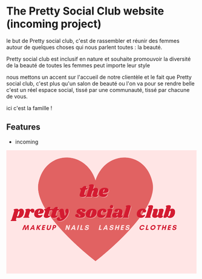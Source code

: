 
# The Pretty Social Club website (incoming project)

le but de Pretty social club, c'est de rassembler et réunir des femmes autour de quelques choses qui nous parlent toutes : la beauté.

Pretty social club est inclusif en nature et souhaite promouvoir la diversité de la beauté de toutes les femmes peut importe leur style

nous mettons un accent sur l'accueil de notre clientèle et le fait que Pretty social club, c'est plus qu'un salon de beauté ou l'on va pour se rendre belle
c'est un réel espace social, tissé par une communauté, tissé par chacune de vous. 

ici c'est la famille ! 

## Features

- incoming



![Logo](psc.png)

